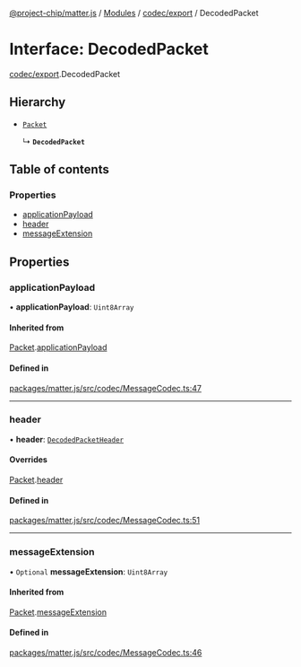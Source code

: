 [@project-chip/matter.js](../README.md) / [Modules](../modules.md) / [codec/export](../modules/codec_export.md) / DecodedPacket

# Interface: DecodedPacket

[codec/export](../modules/codec_export.md).DecodedPacket

## Hierarchy

- [`Packet`](codec_export.Packet.md)

  ↳ **`DecodedPacket`**

## Table of contents

### Properties

- [applicationPayload](codec_export.DecodedPacket.md#applicationpayload)
- [header](codec_export.DecodedPacket.md#header)
- [messageExtension](codec_export.DecodedPacket.md#messageextension)

## Properties

### applicationPayload

• **applicationPayload**: `Uint8Array`

#### Inherited from

[Packet](codec_export.Packet.md).[applicationPayload](codec_export.Packet.md#applicationpayload)

#### Defined in

[packages/matter.js/src/codec/MessageCodec.ts:47](https://github.com/project-chip/matter.js/blob/e87b236f/packages/matter.js/src/codec/MessageCodec.ts#L47)

___

### header

• **header**: [`DecodedPacketHeader`](codec_export.DecodedPacketHeader.md)

#### Overrides

[Packet](codec_export.Packet.md).[header](codec_export.Packet.md#header)

#### Defined in

[packages/matter.js/src/codec/MessageCodec.ts:51](https://github.com/project-chip/matter.js/blob/e87b236f/packages/matter.js/src/codec/MessageCodec.ts#L51)

___

### messageExtension

• `Optional` **messageExtension**: `Uint8Array`

#### Inherited from

[Packet](codec_export.Packet.md).[messageExtension](codec_export.Packet.md#messageextension)

#### Defined in

[packages/matter.js/src/codec/MessageCodec.ts:46](https://github.com/project-chip/matter.js/blob/e87b236f/packages/matter.js/src/codec/MessageCodec.ts#L46)
